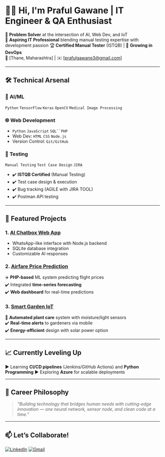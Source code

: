 # 👨‍💻 Hi, I'm Praful Gawane | IT Engineer & QA Enthusiast

🔬 **Problem Solver** at the intersection of AI, Web Dev, and IoT  
🚀 **Aspiring IT Professional** blending manual testing expertise with development passion
🏆 **Certified Manual Tester** (ISTQB) | 🌱 **Growing in DevOps**  
📍 [Thane, Maharashtra] | ✉️ [prafulgawane3@gmail.com]


---

## 🛠️ Technical Arsenal

### 🤖 **AI/ML**
`Python` `TensorFlow` `Keras` `OpenCV` `Medical Image Processing`

### 🌐 **Web Development**  
- `Python` `JavaScript` `SQL``PHP`
- Web Dev: `HTML` `CSS` `Node.js`
- Version Control: `Git/GitHub`

### 🧪 **Testing**  
`Manual Testing` `Test Case Design` `JIRA`
- ✔️ **ISTQB Certified** (Manual Testing) 
- ✔️ Test case design & execution
- ✔️ Bug tracking (AGILE with JIRA TOOL)
- ✔️ Postman API testing

---

## 🚀 Featured Projects

### 1. [AI Chatbox Web App](https://github.com/iam-praful/ai-chatbox)
- WhatsApp-like interface with Node.js backend
- SQLite database integration
- Customizable AI responses

### 2. [Airfare Price Prediction](https://github.com/yourusername/)  
✈️ **PHP-based** ML system predicting flight prices  
✔️ Integrated **time-series forecasting**  
✔️ **Web dashboard** for real-time predictions

### 3. [Smart Garden IoT](https://github.com/yourusername/)  
🌻 **Automated plant care** system with moisture/light sensors  
✔️ **Real-time alerts** to gardeners via mobile  
✔️ **Energy-efficient** design with solar power option

---

## 📈 Currently Leveling Up  
▶️ Learning **CI/CD pipelines** (Jenkins/GitHub Actions) and **Python Programming**
▶️ Exploring **Azure** for scalable deployments  

---

## 🌟 Career Philosophy  
> *"Building technology that bridges human needs with cutting-edge innovation — one neural network, sensor node, and clean code at a time."*

---

## 📫 Let’s Collaborate!  
[![LinkedIn](https://img.shields.io/badge/LinkedIn-0077B5?style=for-the-badge&logo=linkedin&logoColor=white)]([https://linkedin.com/in/yourprofile](https://www.linkedin.com/in/praful-gawane-961396182/?trk=public-profile-join-page))
[![Gmail](https://img.shields.io/badge/Gmail-D14836?style=for-the-badge&logo=gmail&logoColor=white)](prafulgawane3@gmail.com)
